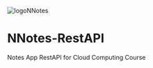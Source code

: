 ![logoNNotes](https://github.com/italovisconti/NNotes-RestAPI/assets/108308939/cbfaceb0-3c3e-4c8b-8d50-4127dea1eb94)

# NNotes-RestAPI
Notes App RestAPI for Cloud Computing Course
